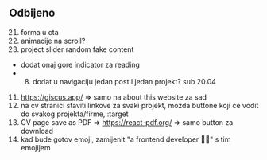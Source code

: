 ## Odbijeno

21. forma u cta
22. animacije na scroll?
23. project slider random fake content

- dodat onaj gore indicator za reading
- 8. dodat u navigaciju jedan post i jedan projekt? sub 20.04

11. https://giscus.app/ => samo na about this website za sad
12. na cv stranici staviti linkove za svaki projekt, mozda buttone koji ce vodit do svakog projekta/firme, :target
13. CV page save as PDF => https://react-pdf.org/ => samo button za download
14. kad bude gotov emoji, zamijenit "a frontend developer 👩‍💻" s tim emojijem
